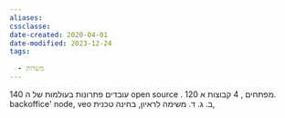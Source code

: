 ```yaml
---
aliases: 
cssclasse: 
date-created: 2020-04-01
date-modified: 2023-12-24
tags:
  
  - משרות
---
```


140 עובדים
פתרונות בעולמות של ה open source .
120 מפתחים , 4 קבוצות
א. backoffice' node, veo
ב.
ג.
ד.
משימה לראיון, בחינה טכנית,
